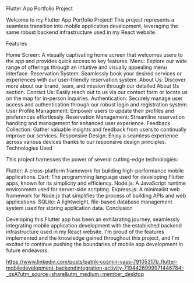 Flutter App Portfolio Project

Welcome to my Flutter App Portfolio Project! This project represents a seamless transition into mobile application development, leveraging the same robust backend infrastructure used in my React website.

Features

Home Screen: A visually captivating home screen that welcomes users to the app and provides quick access to key features.
Menu: Explore our wide range of offerings through an intuitive and visually appealing menu interface.
Reservation System: Seamlessly book your desired services or experiences with our user-friendly reservation system.
About Us: Discover more about our brand, team, and mission through our detailed About Us section.
Contact Us: Easily reach out to us via our contact form or locate us on the map for in-person inquiries.
Authentication: Securely manage user access and authentication through our robust login and registration system.
User Profile Management: Empower users to update their profiles and preferences effortlessly.
Reservation Management: Streamline reservation handling and management for enhanced user experience.
Feedback Collection: Gather valuable insights and feedback from users to continually improve our services.
Responsive Design: Enjoy a seamless experience across various devices thanks to our responsive design principles.
Technologies Used

This project harnesses the power of several cutting-edge technologies:

Flutter: A cross-platform framework for building high-performance mobile applications.
Dart: The programming language used for developing Flutter apps, known for its simplicity and efficiency.
Node.js: A JavaScript runtime environment used for server-side scripting.
Express.js: A minimalist web framework for Node.js that simplifies the process of building APIs and web applications.
SQLite: A lightweight, file-based database management system used for storing application data.
Conclusion

Developing this Flutter app has been an exhilarating journey, seamlessly integrating mobile application development with the established backend infrastructure used in my React website. I'm proud of the features implemented and the knowledge gained throughout this project, and I'm excited to continue pushing the boundaries of mobile app development in future endeavors.

https://www.linkedin.com/posts/patrik-cosmin-vass-79105317b_flutter-mobiledevelopment-backendintegration-activity-7194426999971446784-_qsA?utm_source=share&utm_medium=member_desktop
